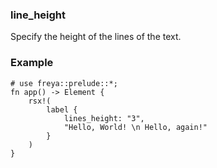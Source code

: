 ### line_height

Specify the height of the lines of the text.

### Example

```rust, no_run
# use freya::prelude::*;
fn app() -> Element {
    rsx!(
        label {
            lines_height: "3",
            "Hello, World! \n Hello, again!"
        }
    )
}
```
